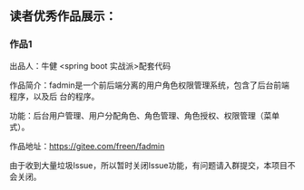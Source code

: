   ## 读者优秀作品展示：
   ### 作品1
  出品人：牛健
 <spring boot 实战派>配套代码

  作品简介：fadmin是一个前后端分离的用户角色权限管理系统，包含了后台前端程序，以及后  台的程序。

  功能：后台用户管理、用户分配角色、角色管理、角色授权、权限管理（菜单式）。

  作品地址：https://gitee.com/freen/fadmin

由于收到大量垃圾Issue，所以暂时关闭Issue功能，有问题请入群提交，本项目不会关闭。

